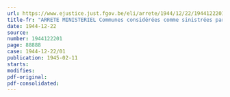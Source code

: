 ```yaml
---
url: https://www.ejustice.just.fgov.be/eli/arrete/1944/12/22/1944122201/justel
title-fr: "ARRETE MINISTERIEL Communes considérées comme sinistrées par faits de guerre pour ce qui concerne l'intervention de l'Etat dans les travaux de déblaiement et d'arasement"
date: 1944-12-22
source:
number: 1944122201
page: 88888
case: 1944-12-22/01
publication: 1945-02-11
starts:
modifies:
pdf-original:
pdf-consolidated:
---
```


